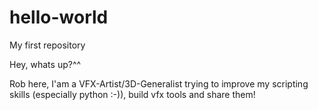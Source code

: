 # hello-world
My first repository

Hey, whats up?^^

Rob here, I'am a VFX-Artist/3D-Generalist trying to improve my scripting skills (especially python :-)), 
build vfx tools and share them!

